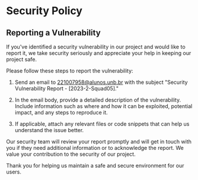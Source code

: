 # Security Policy

## Reporting a Vulnerability

If you've identified a security vulnerability in our project and would like to report it, we take security seriously and appreciate your help in keeping our project safe.

Please follow these steps to report the vulnerability:

1. Send an email to 221007958@alunos.unb.br with the subject "Security Vulnerability Report - [2023-2-Squad05]."

2. In the email body, provide a detailed description of the vulnerability. Include information such as where and how it can be exploited, potential impact, and any steps to reproduce it.

3. If applicable, attach any relevant files or code snippets that can help us understand the issue better.

Our security team will review your report promptly and will get in touch with you if they need additional information or to acknowledge the report. We value your contribution to the security of our project.

Thank you for helping us maintain a safe and secure environment for our users.
